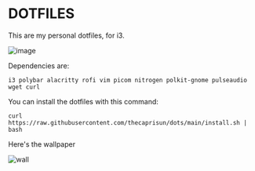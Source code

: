 # DOTFILES
This are my personal dotfiles, for i3.

![image](https://github.com/thecaprisun/dots/assets/156376854/de03ae98-74b5-4afb-ae9e-bbc12598ab2b)

Dependencies are:
```
i3 polybar alacritty rofi vim picom nitrogen polkit-gnome pulseaudio wget curl
```

You can install the dotfiles with this command:

```
curl https://raw.githubusercontent.com/thecaprisun/dots/main/install.sh | bash
```

Here's the wallpaper

![wall](https://github.com/thecaprisun/dots/assets/156376854/3e51c682-3183-4791-86a9-8edb0f93df5e)
